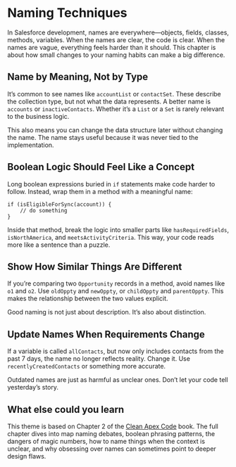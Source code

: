 # Naming Techniques

In Salesforce development, names are everywhere—objects, fields, classes, methods, variables. When the names are clear, the code is clear. When the names are vague, everything feels harder than it should. This chapter is about how small changes to your naming habits can make a big difference.

## Name by Meaning, Not by Type

It’s common to see names like `accountList` or `contactSet`. These describe the collection type, but not what the data represents. A better name is `accounts` or `inactiveContacts`. Whether it’s a `List` or a `Set` is rarely relevant to the business logic.

This also means you can change the data structure later without changing the name. The name stays useful because it was never tied to the implementation.

## Boolean Logic Should Feel Like a Concept

Long boolean expressions buried in `if` statements make code harder to follow. Instead, wrap them in a method with a meaningful name:

```apex
if (isEligibleForSync(account)) {
    // do something
}
```

Inside that method, break the logic into smaller parts like `hasRequiredFields`, `isNorthAmerica`, and `meetsActivityCriteria`. This way, your code reads more like a sentence than a puzzle.

## Show How Similar Things Are Different

If you’re comparing two `Opportunity` records in a method, avoid names like `o1` and `o2`. Use `oldOppty` and `newOppty`, or `childOppty` and `parentOppty`. This makes the relationship between the two values explicit.

Good naming is not just about description. It’s also about distinction.

## Update Names When Requirements Change

If a variable is called `allContacts`, but now only includes contacts from the past 7 days, the name no longer reflects reality. Change it. Use `recentlyCreatedContacts` or something more accurate.

Outdated names are just as harmful as unclear ones. Don’t let your code tell yesterday’s story.

## What else could you learn

This theme is based on Chapter 2 of the [Clean Apex Code](https://books.google.ie/books/about/Clean_Apex_Code.html?id=4yEc0QEACAAJ&source=kp_book_description&redir_esc=y) book. The full chapter dives into map naming debates, boolean phrasing patterns, the dangers of magic numbers, how to name things when the context is unclear, and why obsessing over names can sometimes point to deeper design flaws.
